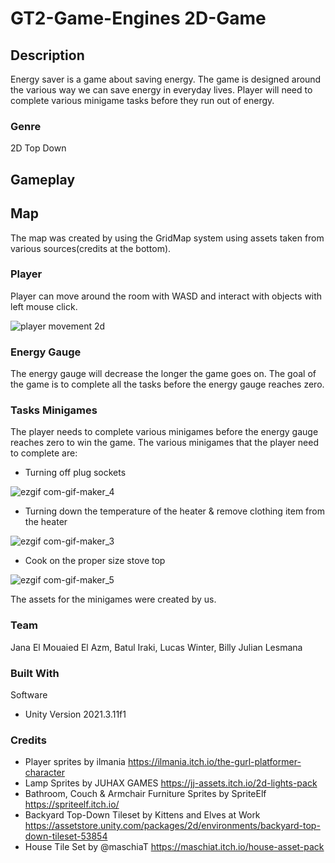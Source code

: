# GT2-Game-Engines 2D-Game


## Description
Energy saver is a game about saving energy. The game is designed around the various way we can save energy in everyday lives. Player will need to complete various minigame tasks before they run out of energy.

### Genre
2D Top Down

## Gameplay

## Map
The map was created by using the GridMap system using assets taken from various sources(credits at the bottom).

### Player 
Player can move around the room with WASD and interact with objects with left mouse click.

![player movement 2d](https://user-images.githubusercontent.com/63732813/205146899-caf0f507-bd19-4f93-a494-ecbde1316adf.gif)

### Energy Gauge
The energy gauge will decrease the longer the game goes on. The goal of the game is to complete all the tasks before the energy gauge reaches zero.

### Tasks Minigames
The player needs to complete various minigames before the energy gauge reaches zero to win the game. The various minigames that the player need to complete are:

* Turning off plug sockets

![ezgif com-gif-maker_4](https://user-images.githubusercontent.com/63732813/205300742-b9fa30dc-04cf-4485-b23f-52744beb79b0.gif)

* Turning down the temperature of the heater & remove clothing item from the heater

![ezgif com-gif-maker_3](https://user-images.githubusercontent.com/63732813/205300262-d9071d30-545b-49f3-a4b9-16e6d876c50f.gif)

* Cook on the proper size stove top

![ezgif com-gif-maker_5](https://user-images.githubusercontent.com/63732813/205300679-00f4f4a8-5dc8-4777-89e4-2f7e1c954d44.gif)


The assets for the minigames were created by us.

### Team
Jana El Mouaied El Azm, Batul Iraki, Lucas Winter, Billy Julian Lesmana

### Built With
Software
* Unity Version 2021.3.11f1

### Credits
* Player sprites by ilmania https://ilmania.itch.io/the-gurl-platformer-character
* Lamp Sprites by JUHAX GAMES https://jj-assets.itch.io/2d-lights-pack 
* Bathroom, Couch & Armchair Furniture Sprites by SpriteElf https://spriteelf.itch.io/
* Backyard Top-Down Tileset by Kittens and Elves at Work https://assetstore.unity.com/packages/2d/environments/backyard-top-down-tileset-53854
* House Tile Set by @maschiaT https://maschiat.itch.io/house-asset-pack


